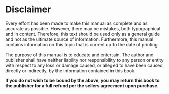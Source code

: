 # Disclaimer

Every effort has been made to make this manual as complete and as accurate as possible. However, there may be mistakes, both typographical and in content. Therefore, this text should be used only as a general guide and not as the ultimate source of information. Furthermore, this manual contains information on this topic that is current up to the date of printing.

The purpose of this manual is to educate and entertain. The author and publisher shall have neither liability nor responsibility to any person or entity with respect to any loss or damage caused, or alleged to have been caused, directly or indirectly, by the information contained in this book.

**If you do not wish to be bound by the above, you may return this book to the publisher for a full refund per the sellers agreement upon purchase.**
